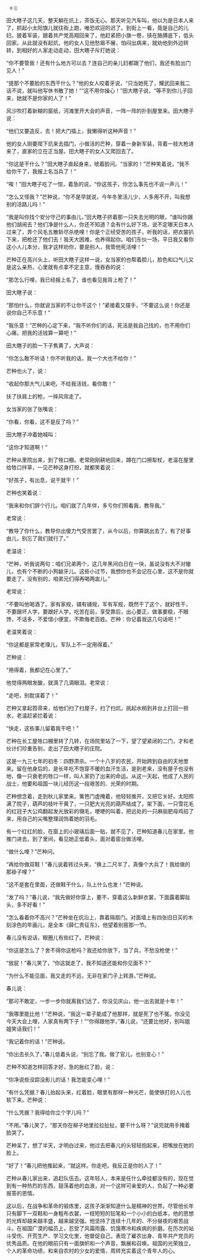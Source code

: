      十三 

   田大瞎子这几天，整天躺在炕上，茶饭无心。那天听见汽车叫，他以为是日本人来了，抓起小太阳旗儿就往街上跑，唯恐欢迎的迟了。到街上一看，竟是自己的儿妇，披着军装，跟着共产党高翔回来了，他赶紧把小旗一卷，挟在胳膊底下，低头回家。从此就没有起炕，他的女人见他愁眉不展，怕闷出病来，就劝他到外边转转，到相好的人家走动走动，田大瞎子斥打她说： 

   “你不要管我！还有什么地方可以去？连自己的亲儿妇都跟了他们，我还有脸出门见人！” 

   “提那个不要脸的东西干什么？”他的女人咬着牙说，“只当她死了，耀武回来我二话不说，就叫他写休书散了她！”“这不用你操心！”田大瞎子说，“等不到你儿子回来，她就不是你家的人了！” 

   风沙吹打着新糊的窗纸，河滩里开大会的声音，一阵一阵的扑到屋里来。田大瞎子说： 

   “他们又要造反，去！把大门插上，我懒得听这种声音！” 

   他的女人刚要爬下炕来去插门，小做活的芒种，穿着一身新军装，背着一枝大枪进来了，直家的立在正当屋。田大瞎子的女人又爬回去了。 

   “你这是干什么？”田大瞎子直起身来，唬着脸问。“当家的！”芒种笑着说，“我不给你干了，我报上名当兵了！” 

   “唉！”田大瞎子吃了一惊，着急的说，“你这孩子，你怎么事先也不说一声儿！” 

   “怎么又怪我？”芒种说，“你不是早就说，今年冬里活儿少，人多用不开，叫我想别的活路儿吗！” 

   “我是叫你找个安分守己的事由儿，”田大瞎子挤着那一只失去光明的眼，“谁叫你跟他们胡闹去？他们净是什么人，你还不知道？会有什么好下场，说不定哪天日本人过来了，弄个风毛五散斩尽杀绝哩！你是个正经受苦的孩子，听我的话，把衣裳扒下来，把枪还了他们去！我天大困难，也养得起你。咱们东伙一场，平日我又看你这小人儿本分，我才这样劝你，要是别人，我管他死活哩！” 

   芒种正在高兴头上，听田大瞎子这样一说，女当家的也帮着腔儿，脸色和口气儿又是这么亲热，心里就有点拿不定主意，慢吞吞的说： 

   “那怎么行哩，我已经报上名了，谁也看见我背上枪了！” 

   田大瞎子说： 

   “那怕什么，你就说当家的不让你干这个！”紧接着又摆手，“不要这么说！你还是说你自己不乐意！” 

   “我乐意！”芒种的心定下来，“我不听你们的话，死活是我自己找的，也不用你们心痛，把我的活钱算一算吧！” 

   田大瞎子的脸一下子焦黄了，大声说： 

   “你怎么敢不听话！你不听我的话，我一个大也不给你！” 

   芒种也火了，说： 

   “收起你那大气儿来吧，不给我活钱，看你敢！” 

   扶了扶肩上的枪，一摔风帘走了。 

   女当家的张了张嘴说： 

   “你看，你看，这不是反了吗？” 

   田大瞎子冲着她喊叫： 

   “这你才知道啊！” 

   芒种从里院出来，到了牲口棚。老常刚刚耕地回来，蹲在门口擦犁杖，老温在屋里给牲口拌草，一见芒种这身打扮，就都笑着说： 

   “好孩子，有出息，说干就干！” 

   芒种也笑着说： 

   “我来和你们辞个行儿。咱们就了几年伴，多亏你们照看我，教导我。” 

   老常说： 

   “教导了你什么，教导你出傻力气受苦罢了，从今以后，你算跳出去了，有了好事由儿，别忘了我们就行了。” 

   老温说： 

   “芒种，听我说两句：咱们兄弟两个，这几年黑间白日在一块，虽说没有大不对辙儿，也有个不断的小狗龇牙儿。这些小过节，我想你也不会记在心里，这不是你就要走了，没有别的，咱弟兄们得再喝两盅儿。” 

   老常说： 

   “不要叫他喝酒了。家有家规，铺有铺规，军有军规，既然干了这个，就好性干，不要跟坏人学，要跟好人学，吃苦在前，享受靠后，出心要正，做事要稳，不眼馋，不话多，不爱惜小便宜，不欺侮老百姓。芒种：你记着我这几句话吧！” 

   老温笑着说： 

   “你这都是家常老理儿，军队上不一定用得着。” 

   芒种说： 

   “用得着，我都记在心里了。” 

   他觉得两眼发酸，就滴了几滴眼泪。老常说： 

   “走吧，别耽误着了！” 

   芒种又拿起笤帚来，给他们扫了扫屋子，扫了扫炕，挑起水梢到井台上打回一担水，老温赶紧拦着说： 

   “快走，这些事儿留着我干吧！” 

   芒种在长工屋牲口棚里转了几转，在场院里站了一下，望了望紧闭的二门，才和老伙计们珍重告别，走出了田大瞎子的庄院。 

   这是一九三七年的初冬：四野肃杀。一个十八岁的农民，开始跨到自由的天地里来。留在他身后的，是长年吃不饱穿不暖的血汗生活，是到老来，没有屋子也没有地、像一只衰老的牲口一样，叫人家扔了出来的命运。从这一天起，他成了人民的战士，他要和祖国一块儿经历这一段艰苦的、光荣的时期。 

   芒种想念着，走到秋儿家里来。篱笆门虚掩着，他轻轻推开，又把它关好。太阳照满了院子，葫芦的枝叶干黄了，一只肥大光亮的葫芦结成了。架下面，一只雪花毛的红冠子大公鸡翻起发光放彩的翎毛，哽哽的叫着，把远处的一只麻丽肥母鸡招了来，用自己的尖嘴整理润饰着她的羽毛。 

   有一个红红的脸，在窗上的小玻璃后面一贴，就不见了，芒种知道春儿在家里。他推门进去，到了里间，看见她正低着头，面对着窗台做活哩。 

   “做什么哩？”芒种问。 

   “再给你做双鞋！”春儿说着转过头来，“换上二尺半了，真像个大兵了！我给做的那褂子哩？” 

   “这不是套在里面，还做鞋干什么，队上什么也发！”芒种说。 

   “发了吗？”春儿说，“我先做好你穿上，要不，穿着这么新鲜衣裳，下面露着脚趾头，多不好看！” 

   “怎么看着你不高兴？”芒种坐在炕沿上，靠着隔扇门。对面墙上有四张旧日买的木刻涂色的年画儿，是全本《薛仁贵征东》，他望着别窑那一节。 

   春儿没有说话，眼圈儿有些红了。芒种说： 

   “你这是怎么了？舍不得你这枪吗？我还给你放下，当了兵，不愁没枪使！” 

   “放屁！”春儿笑了，“你这就走了，我不知道还能和你见面不？” 

   “为什么不能见面，我又走的不远，无非在家门子上转游。”芒种说。 

   春儿说： 

   “那可不敢定，一步一步你就离我们远了，你没见庆山，他一出去就是十年！” 

   “我哪里能比他！”芒种说，“我这一辈子能成了他那样，就是死了也不冤。你没见今天大会上哩，人家真有两下子！”“你得跟他学，”春儿说，“还要比他好，别叫姐姐笑话我们！” 

   “我记着你的话！”芒种说。 

   “你出去长久了，”春儿低着头说，“别忘了我。做了官儿，也别变心！” 

   芒种不知道怎样回答才好，急的胀红了脸，说： 

   “你净说些没踪没影儿的话！我怎能变心哩！” 

   “有什么凭据？春儿抬起头来，红着脸，眼里有那样一种光芒，能使铁打的人儿也软下来。芒种说： 

   “什么凭据？我得给你立个字儿吗？” 

   “不用。”春儿笑了，“那天你在柳子地里拉拉扯扯，要干什么呀？”说完就用手掩着脸哭了。 

   芒种呆了，想了半天，才明白过来，他过去把春儿的头轻轻抱起来，把嘴放在她的脸上。 

   “好了！”春儿把他推起来，“就这样。你走吧，我反正是你的人了！” 

   芒种从春儿家出来，追赶队伍去。这年轻人，本来是任什么牵挂都没有的，现在觉到有一种热烈的东西，鼓荡着他的血液，对一个这样可亲爱的人，负起了一种必要报答的恩情。 

   这以后，在战争和革命的锻炼里，这孩子渐渐知道什么是精神的世界。尽管他长年只有脚下一双鞋和一身粗布衣裳，一枝短短的铅笔和一个小小的白纸本，他的思想的光辉却越来越丰盛，越来越坚强。他坚持了连续十几年的、不分昼夜的艰苦战斗。在祖国广漠的幅员上，忍受了风霜雨露、饥饿寒冷和疾病的折磨。在历次的站斗受伤、开荒生产、学习文化里，他督促自己，表现了雇农出身、青年共产党员的优秀品质。在他的眼前只有一面旗帜和一个声音，飘展和召唤。祖国的光荣独立，个人的革命功绩，和来自农村的少女的爱情，周转充实着这个青年人的心。 

